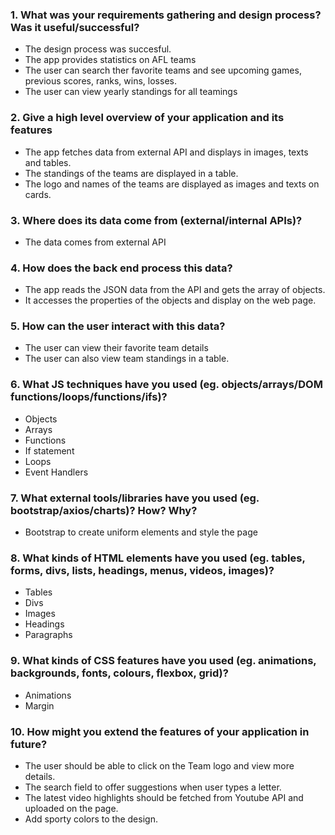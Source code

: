 ### 1. What was your requirements gathering and design process? Was it useful/successful?
- The design process was succesful.
- The app provides statistics on AFL teams
- The user can search ther favorite teams and see upcoming games, previous scores, ranks, wins, losses.
- The user can view yearly standings for all teamings
### 2. Give a high level overview of your application and its features
- The app fetches data from external API and displays in images, texts and tables.
- The standings of the teams are displayed in a table.
- The logo and names of the teams are displayed as images and texts on cards.
### 3. Where does its data come from (external/internal APIs)?
- The data comes from external API
### 4. How does the back end process this data?
- The app reads the JSON data from the API and gets the array of objects.
- It accesses the properties of the objects and display on the web page.
### 5. How can the user interact with this data?
- The user can view their favorite team details
- The user can also view team standings in a table.
### 6. What JS techniques have you used (eg. objects/arrays/DOM functions/loops/functions/ifs)?
- Objects
- Arrays
- Functions
- If statement
- Loops
- Event Handlers 
### 7. What external tools/libraries have you used (eg. bootstrap/axios/charts)? How? Why?
- Bootstrap to create uniform elements and style the page
### 8. What kinds of HTML elements have you used (eg. tables, forms, divs, lists, headings, menus, videos, images)?
- Tables
- Divs
- Images
- Headings
- Paragraphs
### 9. What kinds of CSS features have you used (eg. animations, backgrounds, fonts, colours, flexbox, grid)?
- Animations
- Margin
### 10. How might you extend the features of your application in future?
- The user should be able to click on the Team logo and view more details.
- The search field to offer suggestions when user types a letter.
- The latest video highlights should be fetched from Youtube API and uploaded on the page.
- Add sporty colors to the design.
